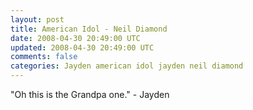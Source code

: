```yaml
---           
layout: post
title: American Idol - Neil Diamond
date: 2008-04-30 20:49:00 UTC
updated: 2008-04-30 20:49:00 UTC
comments: false
categories: Jayden american idol jayden neil diamond
---
```

"Oh this is the Grandpa one." - Jayden
